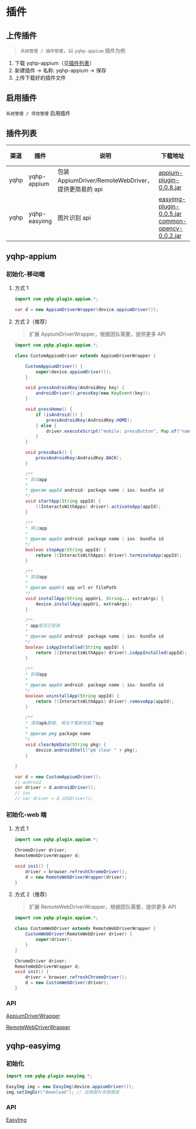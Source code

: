 # 插件

## 上传插件

> `系统管理 / 插件管理`，以 `yqhp-appium` 插件为例

1. 下载 yqhp-appium（见[插件列表](#插件列表)）
2. 新建插件 -> 名称: yqhp-appium -> 保存
3. 上传下载好的插件文件

## 启用插件

`系统管理 / 项目管理` 启用插件

## 插件列表

| 渠道 | 插件         | 说明                                                | 下载地址                                                                                                                                                                     | 说明                  |
| ---- | ------------ | --------------------------------------------------- | ---------------------------------------------------------------------------------------------------------------------------------------------------------------------------- | --------------------- |
| yqhp | yqhp-appium  | 包装 AppiumDriver/RemoteWebDriver，提供更简易的 api | [appium-plugin-0.0.8.jar](/plugins/appium-plugin-0.0.8.jar)                                                                                           | [查看](#yqhp-appium)  |
| yqhp | yqhp-easyimg | 图片识别 api                                        | [easyimg-plugin-0.0.5.jar](/plugins/easyimg-plugin-0.0.5.jar) <br> [common-opencv-0.0.2.jar](/plugins/common-opencv-0.0.2.jar) | [查看](#yqhp-easyimg) |

## yqhp-appium

### 初始化-移动端

1.  方式 1

    ```java
    import com.yqhp.plugin.appium.*;

    var d = new AppiumDriverWrapper(device.appiumDriver());
    ```

2.  方式 2（推荐）

    > 扩展 AppiumDriverWrapper，根据团队需要，提供更多 API

    ```java
    import com.yqhp.plugin.appium.*;

    class CustomAppiumDriver extends AppiumDriverWrapper {

        CustomAppiumDriver() {
            super(device.appiumDriver());
        }

        void pressAndroidKey(AndroidKey key) {
            androidDriver().pressKey(new KeyEvent(key));
        }

        void pressHome() {
            if (isAndroid()) {
                pressAndroidKey(AndroidKey.HOME);
            } else {
                driver.executeScript("mobile: pressButton", Map.of("name", "home"));
            }
        }

        void pressBack() {
            pressAndroidKey(AndroidKey.BACK);
        }

        /**
        * 启动app
        *
        * @param appId android: package name | ios: bundle id
        */
        void startApp(String appId) {
            ((InteractsWithApps) driver).activateApp(appId);
        }

        /**
        * 停止app
        *
        * @param appId android: package name | ios: bundle id
        */
        boolean stopApp(String appId) {
            return ((InteractsWithApps) driver).terminateApp(appId);
        }

        /**
        * 安装app
        *
        * @param appUri app url or filePath
        */
        void installApp(String appUri, String... extraArgs) {
            device.installApp(appUri, extraArgs);
        }

        /**
        * app是否已安装
        *
        * @param appId android: package name | ios: bundle id
        */
        boolean isAppInstalled(String appId) {
            return ((InteractsWithApps) driver).isAppInstalled(appId);
        }

        /**
        * 卸载app
        *
        * @param appId android: package name | ios: bundle id
        */
        boolean uninstallApp(String appId) {
            return ((InteractsWithApps) driver).removeApp(appId);
        }

        /**
        * 清除apk数据, 相当于重新安装了app
        *
        * @param pkg package name
        */
        void clearApkData(String pkg) {
            device.androidShell("pm clear " + pkg);
        }

    }

    var d = new CustomAppiumDriver();
    // android
    var driver = d.androidDriver();
    // ios
    // var driver = d.iOSDriver();
    ```

### 初始化-web 端

1. 方式 1

   ```java
   import com.yqhp.plugin.appium.*;

   ChromeDriver driver;
   RemoteWebDriverWrapper d;

   void init() {
       driver = browser.refreshChromeDriver();
       d = new RemoteWebDriverWrapper(driver);
   }
   ```

2. 方式 2（推荐）

   > 扩展 RemoteWebDriverWrapper，根据团队需要，提供更多 API

   ```java
   import com.yqhp.plugin.appium.*;

   class CustomWebDriver extends RemoteWebDriverWrapper {
       CustomWebDriver(RemoteWebDriver driver) {
           super(driver);
       }
   }

   ChromeDriver driver;
   RemoteWebDriverWrapper d;
   void init() {
       driver = browser.refreshChromeDriver();
       d = new CustomWebDriver(driver);
   }
   ```

### API

[AppiumDriverWrapper](https://github.com/yqhp/yqhp/blob/main/agent/plugins/appium/src/main/java/com/yqhp/plugin/appium/AppiumDriverWrapper.java)

[RemoteWebDriverWrapper](https://github.com/yqhp/yqhp/blob/main/agent/plugins/appium/src/main/java/com/yqhp/plugin/appium/RemoteWebDriverWrapper.java)

## yqhp-easyimg

### 初始化

```java
import com.yqhp.plugin.easyimg.*;

EasyImg img = new EasyImg(device.appiumDriver());
img.setImgDir("download"); // 远程图片存放路径
```

### API

[EasyImg](https://github.com/yqhp/yqhp/blob/main/agent/plugins/easyimg/src/main/java/com/yqhp/plugin/easyimg/EasyImg.java)
